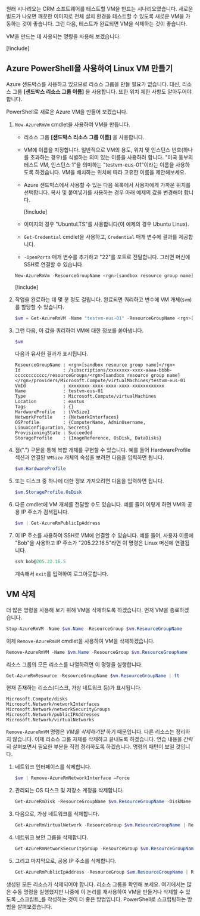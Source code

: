 원래 시나리오는 CRM 소프트웨어를 테스트할 VM을 만드는 시나리오였습니다. 새로운 빌드가 나오면 깨끗한 이미지로 전체 설치 환경을 테스트할 수 있도록 새로운 VM을 가동하는 것이 좋습니다. 그런 다음, 테스트가 완료되면 VM을 삭제하는 것이 좋습니다.

VM을 만드는 데 사용되는 명령을 사용해 보겠습니다.

<!-- Activate the sandbox -->
[!include[](../../../includes/azure-sandbox-activate.md)]

## <a name="create-a-linux-vm-with-azure-powershell"></a>Azure PowerShell을 사용하여 Linux VM 만들기

Azure 샌드박스를 사용하고 있으므로 리소스 그룹을 만들 필요가 없습니다. 대신, 리소스 그룹 **<rgn>[샌드박스 리소스 그룹 이름]</rgn>** 을 사용합니다. 또한 위치 제한 사항도 알아두어야 합니다.

PowerShell로 새로운 Azure VM을 만들어 보겠습니다.

1. `New-AzureRmVm` cmdlet을 사용하여 VM을 만듭니다.
    - 리소스 그룹 **<rgn>[샌드박스 리소스 그룹 이름]</rgn>** 을 사용합니다.
    - VM에 이름을 지정합니다. 일반적으로 VM의 용도, 위치 및 인스턴스 번호(하나를 초과하는 경우)를 식별하는 의미 있는 이름을 사용하려 합니다. "미국 동부의 테스트 VM, 인스턴스 1"을 의미하는 "testvm-eus-01"이라는 이름을 사용하도록 하겠습니다. VM을 배치하는 위치에 따라 고유한 이름을 제안해보세요.
    - Azure 샌드박스에서 사용할 수 있는 다음 목록에서 사용자에게 가까운 위치를 선택합니다. 복사 및 붙여넣기를 사용하는 경우 아래 예제의 값을 변경해야 합니다.

        [!include[](../../../includes/azure-sandbox-regions-note.md)]

    - 이미지의 경우 "UbuntuLTS"를 사용합니다(이 예제의 경우 Ubuntu Linux).
    - `Get-Credential` cmdlet을 사용하고, `Credential` 매개 변수에 결과를 제공합니다.
    - `-OpenPorts` 매개 변수를 추가하고 "22"를 포트로 전달합니다. 그러면 머신에 SSH로 연결할 수 있습니다.
 
    ```powershell
    New-AzureRmVm -ResourceGroupName <rgn>[sandbox resource group name]</rgn> -Name "testvm-eus-01" -Credential (Get-Credential) -Location "East US" -Image UbuntuLTS -OpenPorts 22
    ```

    [!include[](../../../includes/azure-cloudshell-copy-paste-tip.md)]
    
1. 작업을 완료하는 데 몇 분 정도 걸립니다. 완료되면 쿼리하고 변수에 VM 개체(`$vm`)를 할당할 수 있습니다.

    ```powershell
    $vm = Get-AzureRmVM -Name "testvm-eus-01" -ResourceGroupName <rgn>[sandbox resource group name]</rgn>
    ```
    
1. 그런 다음, 이 값을 쿼리하여 VM에 대한 정보를 쏟아냅니다.

    ```powershell
    $vm
    ```

    다음과 유사한 결과가 표시됩니다.

    ```output
    ResourceGroupName : <rgn>[sandbox resource group name]</rgn>
    Id                : /subscriptions/xxxxxxxx-xxxx-aaaa-bbbb-cccccccccccc/resourceGroups/<rgn>[sandbox resource group name]</rgn>/providers/Microsoft.Compute/virtualMachines/testvm-eus-01
    VmId              : xxxxxxxx-xxxx-xxxx-xxxx-xxxxxxxxxxxx
    Name              : testvm-eus-01
    Type              : Microsoft.Compute/virtualMachines
    Location          : eastus
    Tags              : {}
    HardwareProfile   : {VmSize}
    NetworkProfile    : {NetworkInterfaces}
    OSProfile         : {ComputerName, AdminUsername, LinuxConfiguration, Secrets}
    ProvisioningState : Succeeded
    StorageProfile    : {ImageReference, OsDisk, DataDisks}
    ```
    
1. 점(".") 구문을 통해 복합 개체를 구현할 수 있습니다. 예를 들어 HardwareProfile 섹션과 연결된 `VMSize` 개체의 속성을 보려면 다음을 입력하면 됩니다.

    ```powershell
    $vm.HardwareProfile
    ```

1. 또는 디스크 중 하나에 대한 정보 가져오려면 다음을 입력하면 됩니다.

    ```powershell
    $vm.StorageProfile.OsDisk
    ```

1. 다른 cmdlet에 VM 개체를 전달할 수도 있습니다. 예를 들어 이렇게 하면 VM의 공용 IP 주소가 검색됩니다.

    ```powershell
    $vm | Get-AzureRmPublicIpAddress
    ```

1. 이 IP 주소를 사용하여 SSH로 VM에 연결할 수 있습니다. 예를 들어, 사용자 이름에 "Bob"을 사용하고 IP 주소가 "205.22.16.5"라면 이 명령은 Linux 머신에 연결됩니다.

    ```powershell
    ssh bob@205.22.16.5
    ```

    계속해서 `exit`를 입력하여 로그아웃합니다.


## <a name="delete-a-vm"></a>VM 삭제

더 많은 명령을 사용해 보기 위해 VM을 삭제하도록 하겠습니다. 먼저 VM을 종료하겠습니다.

```powershell
Stop-AzureRmVM -Name $vm.Name -ResourceGroup $vm.ResourceGroupName
```

이제 `Remove-AzureRmVM` cmdlet을 사용하여 VM을 삭제하겠습니다.

```powershell
Remove-AzureRmVM -Name $vm.Name -ResourceGroup $vm.ResourceGroupName
```

리소스 그룹의 모든 리소스를 나열하려면 이 명령을 실행합니다.

```powershell
Get-AzureRmResource -ResourceGroupName $vm.ResourceGroupName | ft
```

현재 존재하는 리소스(디스크, 가상 네트워크 등)가 표시됩니다. 

```output
Microsoft.Compute/disks
Microsoft.Network/networkInterfaces
Microsoft.Network/networkSecurityGroups
Microsoft.Network/publicIPAddresses
Microsoft.Network/virtualNetworks
```

`Remove-AzureRmVM` 명령은 _VM을 삭제하기만_ 하기 때문입니다. 다른 리소스는 정리하지 않습니다. 이제 리소스 그룹 자체를 삭제하고 끝내도록 하겠습니다. 연습 내용을 간략히 살펴보면서 필요한 부분을 직접 정리하도록 하겠습니다. 명령의 패턴이 보일 것입니다.

1. 네트워크 인터페이스를 삭제합니다.

    ```powershell
    $vm | Remove-AzureRmNetworkInterface –Force
    ```
    
1. 관리되는 OS 디스크 및 저장소 계정을 삭제합니다.

    ```powershell
    Get-AzureRmDisk -ResourceGroupName $vm.ResourceGroupName -DiskName $vm.StorageProfile.OSDisk.Name | Remove-AzureRmDisk -Force
    ```

1. 다음으로, 가상 네트워크를 삭제합니다.

    ```powershell
    Get-AzureRmVirtualNetwork -ResourceGroup $vm.ResourceGroupName | Remove-AzureRmVirtualNetwork -Force
    ```

1. 네트워크 보안 그룹을 삭제합니다.

    ```powershell
    Get-AzureRmNetworkSecurityGroup -ResourceGroup $vm.ResourceGroupName | Remove-AzureRmNetworkSecurityGroup -Force
    ```

1. 그리고 마지막으로, 공용 IP 주소를 삭제합니다.

    ```powershell
    Get-AzureRmPublicIpAddress -ResourceGroup $vm.ResourceGroupName | Remove-AzureRmPublicIpAddress -Force
    ```

생성된 모든 리소스가 삭제되어야 합니다. 리소스 그룹을 확인해 보세요. 여기에서는 많은 수동 명령을 실행했지만 나중에 이 논리를 재사용하여 VM을 만들거나 삭제할 수 있도록 _스크립트_를 작성하는 것이 더 좋은 방법입니다. PowerShell로 스크립팅하는 방법을 살펴보겠습니다.